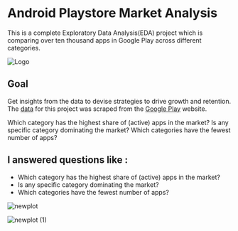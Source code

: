 
# Android Playstore Market Analysis
 This is a complete Exploratory Data Analysis(EDA) project which is comparing over ten thousand apps in Google Play across different categories. 
 

![Logo](https://1000logos.net/wp-content/uploads/2021/06/Google-Play-logo-768x432.png)


## Goal

Get insights from the data to devise strategies to drive growth and retention. The [data](https://www.kaggle.com/lava18/google-play-store-apps) for this project was scraped from the [Google Play](https://play.google.com/store/apps?hl=en) website. 

Which category has the highest share of (active) apps in the market?
Is any specific category dominating the market?
Which categories have the fewest number of apps?
## I answered questions like :

 - Which category has the highest share of (active) apps in the market?
 - Is any specific category dominating the market?
 - Which categories have the fewest number of apps?

![newplot](https://user-images.githubusercontent.com/68342710/168185464-729b2040-6898-45f5-89dd-b7cef31c517a.png)

![newplot (1)](https://user-images.githubusercontent.com/68342710/168185421-30dfa7de-f612-4d5e-b3ee-d4d6fe63dd93.png)



